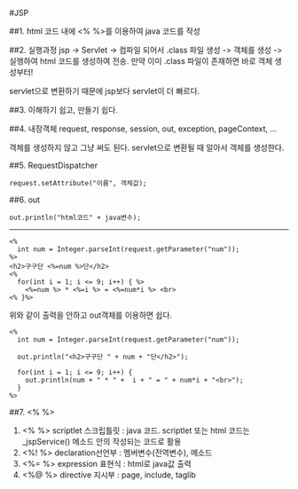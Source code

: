 #JSP

##1. html 코드 내에 <% %>를 이용하여 java 코드를 작성

##2. 실행과정
jsp -> Servlet -> 컴파일 되어서 .class 파일 생성 -> 객체를 생성 -> 실행하여 html 코드를 생성하여 전송. 만약 이미 .class 파일이 존재하면 바로 객체 생성부터!

servlet으로 변환하기 때문에 jsp보다 servlet이 더 빠르다.

##3. 이해하기 쉽고, 만들기 쉽다.

##4. 내장객체
request, response, session, out, exception, pageContext, ...

객체를 생성하지 않고 그냥 써도 된다. servlet으로 변환될 때 알아서 객체를 생성한다.

##5. RequestDispatcher

    request.setAttribute("이름", 객체값);

##6. out

    out.println("html코드" + java변수);

------------

    <%
      int num = Integer.parseInt(request.getParameter("num"));
    %>
    <h2>구구단 <%=num %>단</h2>
    <%
      for(int i = 1; i <= 9; i++) { %>
        <%=num %> * <%=i %> = <%=num*i %> <br>
    <% }%>

위와 같이 출력을 안하고 out객체를 이용하면 쉽다.

    <%
      int num = Integer.parseInt(request.getParameter("num"));

      out.println("<h2>구구단 " + num + "단</h2>");

      for(int i = 1; i <= 9; i++) {
        out.println(num + " * " +  i + " = " + num*i + "<br>");
      }
    %>

##7. <% %>
1. <% %> scriptlet 스크립틀릿 : java 코드.
scriptlet 또는 html 코드는 _jspService() 메소드 안의 작성되는 코드로 활용
2. <%! %> declaration선언부 : 멤버변수(전역변수), 메소드
3. <%= %> expression 표현식 : html로 java값 출력
4. <%@ %> directive 지시부 : page, include, taglib
